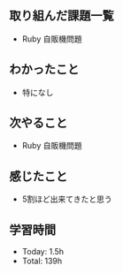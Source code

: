 ## 取り組んだ課題一覧
- Ruby 自販機問題
## わかったこと
- 特になし
## 次やること
- Ruby 自販機問題
## 感じたこと
- 5割ほど出来てきたと思う
## 学習時間
- Today: 1.5h
- Total: 139h